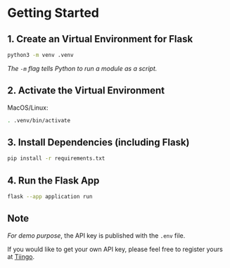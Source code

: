 # Getting Started

## 1. Create an Virtual Environment for Flask

```bash
python3 -m venv .venv
```

*The ```-m``` flag tells Python to run a module as a script.*

<!-- *If python3 is not a recognizable command, try:*

```bash
Python -m venv .venv
``` -->

## 2. Activate the Virtual Environment

MacOS/Linux:

```bash
. .venv/bin/activate
```

<!-- Windows:

```bash
.venv\Scripts\activate
``` -->

## 3. Install Dependencies (including Flask)

```bash
pip install -r requirements.txt
```

## 4. Run the Flask App

```bash
flask --app application run
```

## Note

*For demo purpose*, the API key is published with the ```.env``` file.

If you would like to get your own API key, please feel free to register yours at [Tiingo](https://www.tiingo.com/).
